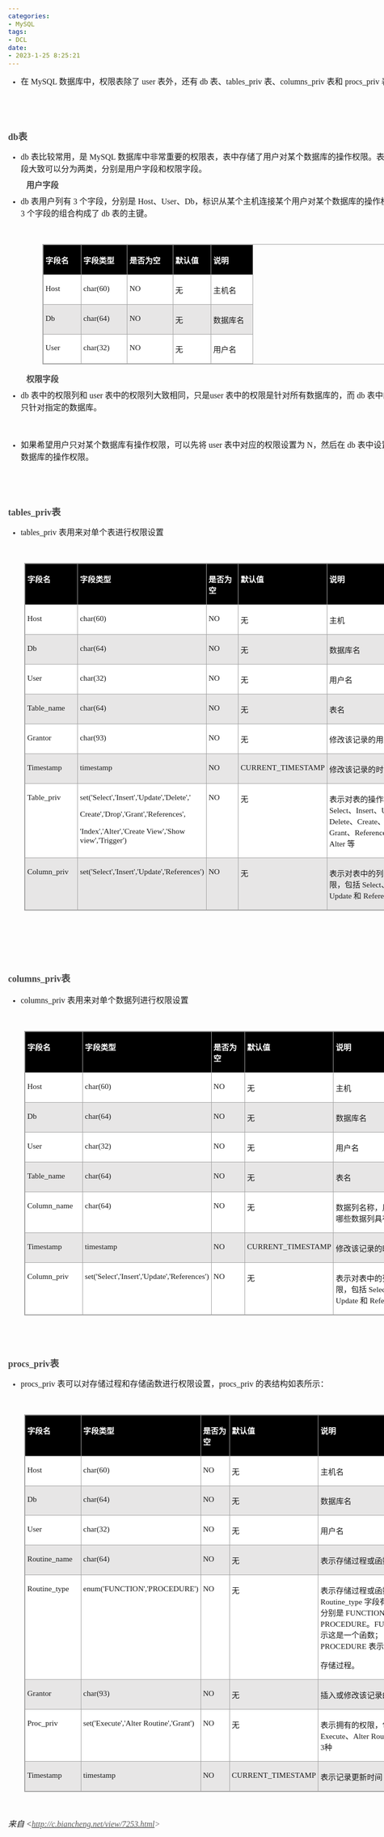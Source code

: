 ```yaml
---
categories:
- MySQL
tags:
- DCL
date:
- 2023-1-25 8:25:21
---
```


<body lang=zh-CN style='font-family:Calibri;font-size:11.0pt'>
<!--StartFragment-->

<div style='direction:ltr;border-width:100%'>

<div style='direction:ltr;margin-top:0in;width:8.3465in'>

<div style='direction:ltr;margin-top:0in;width:8.3465in'>

<ul type=disc style='direction:ltr;unicode-bidi:embed;margin-top:0in;
 margin-bottom:0in'>
 <li style='margin-top:0;margin-bottom:0;vertical-align:middle'><span
     style='font-family:"Microsoft YaHei UI";font-size:12.0pt'>在</span><span
     style='font-family:"Comic Sans MS";font-size:12.0pt'> MySQL </span><span
     style='font-family:"Microsoft YaHei UI";font-size:12.0pt'>数据库中，权限表除了</span><span
     style='font-family:"Comic Sans MS";font-size:12.0pt'> user </span><span
     style='font-family:"Microsoft YaHei UI";font-size:12.0pt'>表外，还有</span><span
     style='font-family:"Comic Sans MS";font-size:12.0pt'> db </span><span
     style='font-family:"Microsoft YaHei UI";font-size:12.0pt'>表、</span><span
     style='font-family:"Comic Sans MS";font-size:12.0pt'>tables_priv </span><span
     style='font-family:"Microsoft YaHei UI";font-size:12.0pt'>表、</span><span
     style='font-family:"Comic Sans MS";font-size:12.0pt'>columns_priv </span><span
     style='font-family:"Microsoft YaHei UI";font-size:12.0pt'>表和</span><span
     style='font-family:"Comic Sans MS";font-size:12.0pt'> procs_priv </span><span
     style='font-family:"Microsoft YaHei UI";font-size:12.0pt'>表</span></li>
</ul>

<p style='margin-left:.375in;font-family:"Comic Sans MS";font-size:
12.0pt'>&nbsp;</p>

<p style='font-family:"Comic Sans MS";font-size:12.0pt'>&nbsp;</p>

<p style='margin-top:11pt;margin-bottom:11pt;font-size:13.5pt;color:#444444'><span
style='font-weight:bold;font-family:"Comic Sans MS"'>db</span><span
style='font-weight:bold;font-family:"Microsoft YaHei UI"'>表</span></p>

<ul type=disc style='direction:ltr;unicode-bidi:embed;margin-top:0in;
 margin-bottom:0in'>
 <li style='margin-top:0;margin-bottom:0;vertical-align:middle'><span
     style='font-family:"Comic Sans MS";font-size:12.0pt'>db </span><span
     style='font-family:"Microsoft YaHei UI";font-size:12.0pt'>表比较常用，是</span><span
     style='font-family:"Comic Sans MS";font-size:12.0pt'> MySQL </span><span
     style='font-family:"Microsoft YaHei UI";font-size:12.0pt'>数据库中非常重要的权限表，表中存储了用户对某个数据库的操作权限。表中的字段大致可以分为两类，分别是用户字段和权限字段。</span></li>
</ul>

<p style='margin-left:.375in;margin-top:6pt;margin-bottom:6pt;font-family:"Microsoft YaHei UI";
font-size:12.0pt;color:#444444'><span style='font-weight:bold'>用户字段</span></p>

<ul type=disc style='direction:ltr;unicode-bidi:embed;margin-top:0in;
 margin-bottom:0in'>
 <li style='margin-top:0;margin-bottom:0;vertical-align:middle'><span
     style='font-family:"Comic Sans MS";font-size:12.0pt'>db </span><span
     style='font-family:"Microsoft YaHei UI";font-size:12.0pt'>表用户列有</span><span
     style='font-family:"Comic Sans MS";font-size:12.0pt'> 3 </span><span
     style='font-family:"Microsoft YaHei UI";font-size:12.0pt'>个字段，分别是</span><span
     style='font-family:"Comic Sans MS";font-size:12.0pt'> Host</span><span
     style='font-family:"Microsoft YaHei UI";font-size:12.0pt'>、</span><span
     style='font-family:"Comic Sans MS";font-size:12.0pt'>User</span><span
     style='font-family:"Microsoft YaHei UI";font-size:12.0pt'>、</span><span
     style='font-family:"Comic Sans MS";font-size:12.0pt'>Db</span><span
     style='font-family:"Microsoft YaHei UI";font-size:12.0pt'>，标识从某个主机连接某个用户对某个数据库的操作权限，这</span><span
     style='font-family:"Comic Sans MS";font-size:12.0pt'> 3 </span><span
     style='font-family:"Microsoft YaHei UI";font-size:12.0pt'>个字段的组合构成了</span><span
     style='font-family:"Comic Sans MS";font-size:12.0pt'> db </span><span
     style='font-family:"Microsoft YaHei UI";font-size:12.0pt'>表的主键。</span></li>
</ul>

<p style='margin-left:.75in;font-family:"Comic Sans MS";font-size:
12.0pt'>&nbsp;</p>

<div style='direction:ltr'>

<table border=1 cellpadding=0 cellspacing=0 valign=top style='direction:ltr;
 border-collapse:collapse;border-style:solid;border-color:#A3A3A3;border-width:
 1pt;margin-left:.7083in' title="" summary="">
 <tr>
  <td style='border-style:solid;border-color:#A3A3A3;border-width:1pt;
  background-color:black;vertical-align:top;width:.6868in;padding:2.0pt 3.0pt 2.0pt 3.0pt'>
  <p style='font-family:"Microsoft YaHei UI";font-size:11.5pt;
  color:white'><span style='font-weight:bold'>字段名</span></p>
  </td>
  <td style='border-style:solid;border-color:#A3A3A3;border-width:1pt;
  background-color:black;vertical-align:top;width:.852in;padding:2.0pt 3.0pt 2.0pt 3.0pt'>
  <p style='font-family:"Microsoft YaHei UI";font-size:11.5pt;
  color:white'><span style='font-weight:bold'>字段类型</span></p>
  </td>
  <td style='border-style:solid;border-color:#A3A3A3;border-width:1pt;
  background-color:black;vertical-align:top;width:.852in;padding:2.0pt 3.0pt 2.0pt 3.0pt'>
  <p style='font-family:"Microsoft YaHei UI";font-size:11.5pt;
  color:white'><span style='font-weight:bold'>是否为空</span></p>
  </td>
  <td style='border-style:solid;border-color:#A3A3A3;border-width:1pt;
  background-color:black;vertical-align:top;width:.6868in;padding:2.0pt 3.0pt 2.0pt 3.0pt'>
  <p style='font-family:"Microsoft YaHei UI";font-size:11.5pt;
  color:white'><span style='font-weight:bold'>默认值</span></p>
  </td>
  <td style='border-style:solid;border-color:#A3A3A3;border-width:1pt;
  background-color:black;vertical-align:top;width:.6645in;padding:2.0pt 3.0pt 2.0pt 3.0pt'>
  <p style='font-family:"Microsoft YaHei UI";font-size:11.5pt;
  color:white'><span style='font-weight:bold'>说明</span></p>
  </td>
 </tr>
 <tr>
  <td style='border-style:solid;border-color:#A3A3A3;border-width:1pt;
  background-color:white;vertical-align:top;width:.6673in;padding:2.0pt 3.0pt 2.0pt 3.0pt'>
  <p style='font-family:"Comic Sans MS";font-size:11.5pt'>Host</p>
  </td>
  <td style='border-style:solid;border-color:#A3A3A3;border-width:1pt;
  background-color:white;vertical-align:top;width:.8576in;padding:2.0pt 3.0pt 2.0pt 3.0pt'>
  <p style='font-family:"Comic Sans MS";font-size:11.5pt'>char(60)</p>
  </td>
  <td style='border-style:solid;border-color:#A3A3A3;border-width:1pt;
  background-color:white;vertical-align:top;width:.8326in;padding:2.0pt 3.0pt 2.0pt 3.0pt'>
  <p style='font-family:"Comic Sans MS";font-size:11.5pt'>NO</p>
  </td>
  <td style='border-style:solid;border-color:#A3A3A3;border-width:1pt;
  background-color:white;vertical-align:top;width:.6673in;padding:2.0pt 3.0pt 2.0pt 3.0pt'>
  <p style='font-family:"Microsoft YaHei UI";font-size:11.5pt'>无</p>
  </td>
  <td style='border-style:solid;border-color:#A3A3A3;border-width:1pt;
  background-color:white;vertical-align:top;width:.6645in;padding:2.0pt 3.0pt 2.0pt 3.0pt'>
  <p style='font-family:"Microsoft YaHei UI";font-size:11.5pt'>主机名</p>
  </td>
 </tr>
 <tr>
  <td style='border-style:solid;border-color:#A3A3A3;border-width:1pt;
  background-color:#E7E6E6;vertical-align:top;width:.6673in;padding:2.0pt 3.0pt 2.0pt 3.0pt'>
  <p style='font-family:"Comic Sans MS";font-size:11.5pt'>Db</p>
  </td>
  <td style='border-style:solid;border-color:#A3A3A3;border-width:1pt;
  background-color:#E7E6E6;vertical-align:top;width:.8576in;padding:2.0pt 3.0pt 2.0pt 3.0pt'>
  <p style='font-family:"Comic Sans MS";font-size:11.5pt'>char(64)</p>
  </td>
  <td style='border-style:solid;border-color:#A3A3A3;border-width:1pt;
  background-color:#E7E6E6;vertical-align:top;width:.8326in;padding:2.0pt 3.0pt 2.0pt 3.0pt'>
  <p style='font-family:"Comic Sans MS";font-size:11.5pt'>NO</p>
  </td>
  <td style='border-style:solid;border-color:#A3A3A3;border-width:1pt;
  background-color:#E7E6E6;vertical-align:top;width:.6673in;padding:2.0pt 3.0pt 2.0pt 3.0pt'>
  <p style='font-family:"Microsoft YaHei UI";font-size:11.5pt'>无</p>
  </td>
  <td style='border-style:solid;border-color:#A3A3A3;border-width:1pt;
  background-color:#E7E6E6;vertical-align:top;width:.7687in;padding:2.0pt 3.0pt 2.0pt 3.0pt'>
  <p style='font-family:"Microsoft YaHei UI";font-size:11.5pt'>数据库名</p>
  </td>
 </tr>
 <tr>
  <td style='border-style:solid;border-color:#A3A3A3;border-width:1pt;
  background-color:white;vertical-align:top;width:.6673in;padding:2.0pt 3.0pt 2.0pt 3.0pt'>
  <p style='font-family:"Comic Sans MS";font-size:11.5pt'>User</p>
  </td>
  <td style='border-style:solid;border-color:#A3A3A3;border-width:1pt;
  background-color:white;vertical-align:top;width:.8576in;padding:2.0pt 3.0pt 2.0pt 3.0pt'>
  <p style='font-family:"Comic Sans MS";font-size:11.5pt'>char(32)</p>
  </td>
  <td style='border-style:solid;border-color:#A3A3A3;border-width:1pt;
  background-color:white;vertical-align:top;width:.8326in;padding:2.0pt 3.0pt 2.0pt 3.0pt'>
  <p style='font-family:"Comic Sans MS";font-size:11.5pt'>NO</p>
  </td>
  <td style='border-style:solid;border-color:#A3A3A3;border-width:1pt;
  background-color:white;vertical-align:top;width:.6673in;padding:2.0pt 3.0pt 2.0pt 3.0pt'>
  <p style='font-family:"Microsoft YaHei UI";font-size:11.5pt'>无</p>
  </td>
  <td style='border-style:solid;border-color:#A3A3A3;border-width:1pt;
  background-color:white;vertical-align:top;width:.6645in;padding:2.0pt 3.0pt 2.0pt 3.0pt'>
  <p style='font-family:"Microsoft YaHei UI";font-size:11.5pt'>用户名</p>
  </td>
 </tr>
</table>

</div>

<p style='margin-left:.375in;margin-top:6pt;margin-bottom:6pt;font-family:"Microsoft YaHei UI";
font-size:12.0pt;color:#444444'><span style='font-weight:bold'>权限字段</span></p>

<ul type=disc style='direction:ltr;unicode-bidi:embed;margin-top:0in;
 margin-bottom:0in'>
 <li style='margin-top:0;margin-bottom:0;vertical-align:middle'><span
     style='font-family:"Comic Sans MS";font-size:12.0pt'>db </span><span
     style='font-family:"Microsoft YaHei UI";font-size:12.0pt'>表中的权限列和</span><span
     style='font-family:"Comic Sans MS";font-size:12.0pt'> user </span><span
     style='font-family:"Microsoft YaHei UI";font-size:12.0pt'>表中的权限列大致相同，只是</span><span
     style='font-family:"Comic Sans MS";font-size:12.0pt'>user </span><span
     style='font-family:"Microsoft YaHei UI";font-size:12.0pt'>表中的权限是针对所有数据库的，而</span><span
     style='font-family:"Comic Sans MS";font-size:12.0pt'> db </span><span
     style='font-family:"Microsoft YaHei UI";font-size:12.0pt'>表中的权限只针对指定的数据库。</span></li>
</ul>

<p style='margin-left:.75in;font-family:"Microsoft YaHei UI";
font-size:12.0pt'>&nbsp;</p>

<ul type=disc style='direction:ltr;unicode-bidi:embed;margin-top:0in;
 margin-bottom:0in'>
 <li style='margin-top:0;margin-bottom:0;vertical-align:middle'><span
     style='font-family:"Microsoft YaHei UI";font-size:12.0pt'>如果希望用户只对某个数据库有操作权限，可以先将</span><span
     style='font-family:"Comic Sans MS";font-size:12.0pt'> user </span><span
     style='font-family:"Microsoft YaHei UI";font-size:12.0pt'>表中对应的权限设置为</span><span
     style='font-family:"Comic Sans MS";font-size:12.0pt'> N</span><span
     style='font-family:"Microsoft YaHei UI";font-size:12.0pt'>，然后在</span><span
     style='font-family:"Comic Sans MS";font-size:12.0pt'> db </span><span
     style='font-family:"Microsoft YaHei UI";font-size:12.0pt'>表中设置对应数据库的操作权限。</span></li>
</ul>

<p style='font-family:"Microsoft YaHei UI";font-size:12.0pt'>&nbsp;</p>

<p style='font-family:"Microsoft YaHei UI";font-size:12.0pt'>&nbsp;</p>

<p style='margin-top:11pt;margin-bottom:11pt;font-size:13.5pt;color:#444444'><span
style='font-weight:bold;font-family:"Comic Sans MS"'>tables_priv</span><span
style='font-weight:bold;font-family:"Microsoft YaHei UI"'>表</span></p>

<ul type=disc style='direction:ltr;unicode-bidi:embed;margin-top:0in;
 margin-bottom:0in'>
 <li style='margin-top:0;margin-bottom:0;vertical-align:middle'><span
     style='font-family:"Comic Sans MS";font-size:12.0pt'>tables_priv </span><span
     style='font-family:"Microsoft YaHei UI";font-size:12.0pt'>表用来对单个表进行权限设置</span></li>
</ul>

<p style='margin-left:.375in;font-family:"Comic Sans MS";font-size:
12.0pt'>&nbsp;</p>

<div style='direction:ltr'>

<table border=1 cellpadding=0 cellspacing=0 valign=top style='direction:ltr;
 border-collapse:collapse;border-style:solid;border-color:#A3A3A3;border-width:
 1pt;margin-left:.3333in' title="" summary="">
 <tr>
  <td style='border-style:solid;border-color:#A3A3A3;border-width:1pt;
  background-color:black;vertical-align:top;width:1.0993in;padding:2.0pt 3.0pt 2.0pt 3.0pt'>
  <p style='font-family:"Microsoft YaHei UI";font-size:11.5pt;
  color:white'><span style='font-weight:bold'>字段名</span></p>
  </td>
  <td style='border-style:solid;border-color:#A3A3A3;border-width:1pt;
  background-color:black;vertical-align:top;width:1.7416in;padding:2.0pt 3.0pt 2.0pt 3.0pt'>
  <p style='font-family:"Microsoft YaHei UI";font-size:11.5pt;
  color:white'><span style='font-weight:bold'>字段类型</span></p>
  </td>
  <td style='border-style:solid;border-color:#A3A3A3;border-width:1pt;
  background-color:black;vertical-align:top;width:.852in;padding:2.0pt 3.0pt 2.0pt 3.0pt'>
  <p style='font-family:"Microsoft YaHei UI";font-size:11.5pt;
  color:white'><span style='font-weight:bold'>是否为空</span></p>
  </td>
  <td style='border-style:solid;border-color:#A3A3A3;border-width:1pt;
  background-color:black;vertical-align:top;width:1.2805in;padding:2.0pt 3.0pt 2.0pt 3.0pt'>
  <p style='font-family:"Microsoft YaHei UI";font-size:11.5pt;
  color:white'><span style='font-weight:bold'>默认值</span></p>
  </td>
  <td style='border-style:solid;border-color:#A3A3A3;border-width:1pt;
  background-color:black;vertical-align:top;width:2.6583in;padding:2.0pt 3.0pt 2.0pt 3.0pt'>
  <p style='font-family:"Microsoft YaHei UI";font-size:11.5pt;
  color:white'><span style='font-weight:bold'>说明</span></p>
  </td>
 </tr>
 <tr>
  <td style='border-style:solid;border-color:#A3A3A3;border-width:1pt;
  background-color:white;vertical-align:top;width:1.0993in;padding:2.0pt 3.0pt 2.0pt 3.0pt'>
  <p style='font-family:"Comic Sans MS";font-size:11.5pt'>Host</p>
  </td>
  <td style='border-style:solid;border-color:#A3A3A3;border-width:1pt;
  background-color:white;vertical-align:top;width:1.7416in;padding:2.0pt 3.0pt 2.0pt 3.0pt'>
  <p style='font-family:"Comic Sans MS";font-size:11.5pt'>char(60)</p>
  </td>
  <td style='border-style:solid;border-color:#A3A3A3;border-width:1pt;
  background-color:white;vertical-align:top;width:.85in;padding:2.0pt 3.0pt 2.0pt 3.0pt'>
  <p style='font-family:"Comic Sans MS";font-size:11.5pt'>NO</p>
  </td>
  <td style='border-style:solid;border-color:#A3A3A3;border-width:1pt;
  background-color:white;vertical-align:top;width:1.2805in;padding:2.0pt 3.0pt 2.0pt 3.0pt'>
  <p style='font-family:"Microsoft YaHei UI";font-size:11.5pt'>无</p>
  </td>
  <td style='border-style:solid;border-color:#A3A3A3;border-width:1pt;
  background-color:white;vertical-align:top;width:2.6597in;padding:2.0pt 3.0pt 2.0pt 3.0pt'>
  <p style='font-family:"Microsoft YaHei UI";font-size:11.5pt'>主机</p>
  </td>
 </tr>
 <tr>
  <td style='border-style:solid;border-color:#A3A3A3;border-width:1pt;
  background-color:#E7E6E6;vertical-align:top;width:1.0993in;padding:2.0pt 3.0pt 2.0pt 3.0pt'>
  <p style='font-family:"Comic Sans MS";font-size:11.5pt'>Db</p>
  </td>
  <td style='border-style:solid;border-color:#A3A3A3;border-width:1pt;
  background-color:#E7E6E6;vertical-align:top;width:1.7416in;padding:2.0pt 3.0pt 2.0pt 3.0pt'>
  <p style='font-family:"Comic Sans MS";font-size:11.5pt'>char(64)</p>
  </td>
  <td style='border-style:solid;border-color:#A3A3A3;border-width:1pt;
  background-color:#E7E6E6;vertical-align:top;width:.85in;padding:2.0pt 3.0pt 2.0pt 3.0pt'>
  <p style='font-family:"Comic Sans MS";font-size:11.5pt'>NO</p>
  </td>
  <td style='border-style:solid;border-color:#A3A3A3;border-width:1pt;
  background-color:#E7E6E6;vertical-align:top;width:1.2805in;padding:2.0pt 3.0pt 2.0pt 3.0pt'>
  <p style='font-family:"Microsoft YaHei UI";font-size:11.5pt'>无</p>
  </td>
  <td style='border-style:solid;border-color:#A3A3A3;border-width:1pt;
  background-color:#E7E6E6;vertical-align:top;width:2.6597in;padding:2.0pt 3.0pt 2.0pt 3.0pt'>
  <p style='font-family:"Microsoft YaHei UI";font-size:11.5pt'>数据库名</p>
  </td>
 </tr>
 <tr>
  <td style='border-style:solid;border-color:#A3A3A3;border-width:1pt;
  background-color:white;vertical-align:top;width:1.0993in;padding:2.0pt 3.0pt 2.0pt 3.0pt'>
  <p style='font-family:"Comic Sans MS";font-size:11.5pt'>User</p>
  </td>
  <td style='border-style:solid;border-color:#A3A3A3;border-width:1pt;
  background-color:white;vertical-align:top;width:1.7416in;padding:2.0pt 3.0pt 2.0pt 3.0pt'>
  <p style='font-family:"Comic Sans MS";font-size:11.5pt'>char(32)</p>
  </td>
  <td style='border-style:solid;border-color:#A3A3A3;border-width:1pt;
  background-color:white;vertical-align:top;width:.85in;padding:2.0pt 3.0pt 2.0pt 3.0pt'>
  <p style='font-family:"Comic Sans MS";font-size:11.5pt'>NO</p>
  </td>
  <td style='border-style:solid;border-color:#A3A3A3;border-width:1pt;
  background-color:white;vertical-align:top;width:1.2805in;padding:2.0pt 3.0pt 2.0pt 3.0pt'>
  <p style='font-family:"Microsoft YaHei UI";font-size:11.5pt'>无</p>
  </td>
  <td style='border-style:solid;border-color:#A3A3A3;border-width:1pt;
  background-color:white;vertical-align:top;width:2.6597in;padding:2.0pt 3.0pt 2.0pt 3.0pt'>
  <p style='font-family:"Microsoft YaHei UI";font-size:11.5pt'>用户名</p>
  </td>
 </tr>
 <tr>
  <td style='border-style:solid;border-color:#A3A3A3;border-width:1pt;
  background-color:#E7E6E6;vertical-align:top;width:1.1062in;padding:2.0pt 3.0pt 2.0pt 3.0pt'>
  <p style='font-family:"Comic Sans MS";font-size:11.5pt'>Table_name</p>
  </td>
  <td style='border-style:solid;border-color:#A3A3A3;border-width:1pt;
  background-color:#E7E6E6;vertical-align:top;width:1.7416in;padding:2.0pt 3.0pt 2.0pt 3.0pt'>
  <p style='font-family:"Comic Sans MS";font-size:11.5pt'>char(64)</p>
  </td>
  <td style='border-style:solid;border-color:#A3A3A3;border-width:1pt;
  background-color:#E7E6E6;vertical-align:top;width:.85in;padding:2.0pt 3.0pt 2.0pt 3.0pt'>
  <p style='font-family:"Comic Sans MS";font-size:11.5pt'>NO</p>
  </td>
  <td style='border-style:solid;border-color:#A3A3A3;border-width:1pt;
  background-color:#E7E6E6;vertical-align:top;width:1.2805in;padding:2.0pt 3.0pt 2.0pt 3.0pt'>
  <p style='font-family:"Microsoft YaHei UI";font-size:11.5pt'>无</p>
  </td>
  <td style='border-style:solid;border-color:#A3A3A3;border-width:1pt;
  background-color:#E7E6E6;vertical-align:top;width:2.6534in;padding:2.0pt 3.0pt 2.0pt 3.0pt'>
  <p style='font-family:"Microsoft YaHei UI";font-size:11.5pt'>表名</p>
  </td>
 </tr>
 <tr>
  <td style='border-style:solid;border-color:#A3A3A3;border-width:1pt;
  background-color:white;vertical-align:top;width:1.0993in;padding:2.0pt 3.0pt 2.0pt 3.0pt'>
  <p style='font-family:"Comic Sans MS";font-size:11.5pt'>Grantor</p>
  </td>
  <td style='border-style:solid;border-color:#A3A3A3;border-width:1pt;
  background-color:white;vertical-align:top;width:1.7416in;padding:2.0pt 3.0pt 2.0pt 3.0pt'>
  <p style='font-family:"Comic Sans MS";font-size:11.5pt'>char(93)</p>
  </td>
  <td style='border-style:solid;border-color:#A3A3A3;border-width:1pt;
  background-color:white;vertical-align:top;width:.85in;padding:2.0pt 3.0pt 2.0pt 3.0pt'>
  <p style='font-family:"Comic Sans MS";font-size:11.5pt'>NO</p>
  </td>
  <td style='border-style:solid;border-color:#A3A3A3;border-width:1pt;
  background-color:white;vertical-align:top;width:1.2805in;padding:2.0pt 3.0pt 2.0pt 3.0pt'>
  <p style='font-family:"Microsoft YaHei UI";font-size:11.5pt'>无</p>
  </td>
  <td style='border-style:solid;border-color:#A3A3A3;border-width:1pt;
  background-color:white;vertical-align:top;width:2.6597in;padding:2.0pt 3.0pt 2.0pt 3.0pt'>
  <p style='font-family:"Microsoft YaHei UI";font-size:11.5pt'>修改该记录的用户</p>
  </td>
 </tr>
 <tr>
  <td style='border-style:solid;border-color:#A3A3A3;border-width:1pt;
  background-color:#E7E6E6;vertical-align:top;width:1.0993in;padding:2.0pt 3.0pt 2.0pt 3.0pt'>
  <p style='font-family:"Comic Sans MS";font-size:11.5pt'>Timestamp</p>
  </td>
  <td style='border-style:solid;border-color:#A3A3A3;border-width:1pt;
  background-color:#E7E6E6;vertical-align:top;width:1.7416in;padding:2.0pt 3.0pt 2.0pt 3.0pt'>
  <p style='font-family:"Comic Sans MS";font-size:11.5pt'>timestamp</p>
  </td>
  <td style='border-style:solid;border-color:#A3A3A3;border-width:1pt;
  background-color:#E7E6E6;vertical-align:top;width:.85in;padding:2.0pt 3.0pt 2.0pt 3.0pt'>
  <p style='font-family:"Comic Sans MS";font-size:11.5pt'>NO</p>
  </td>
  <td style='border-style:solid;border-color:#A3A3A3;border-width:1pt;
  background-color:#E7E6E6;vertical-align:top;width:1.2805in;padding:2.0pt 3.0pt 2.0pt 3.0pt'>
  <p style='font-family:"Comic Sans MS";font-size:11.5pt'>CURRENT_TIMESTAMP</p>
  </td>
  <td style='border-style:solid;border-color:#A3A3A3;border-width:1pt;
  background-color:#E7E6E6;vertical-align:top;width:2.6597in;padding:2.0pt 3.0pt 2.0pt 3.0pt'>
  <p style='font-family:"Microsoft YaHei UI";font-size:11.5pt'>修改该记录的时间</p>
  </td>
 </tr>
 <tr>
  <td style='border-style:solid;border-color:#A3A3A3;border-width:1pt;
  background-color:white;vertical-align:top;width:1.0993in;padding:2.0pt 3.0pt 2.0pt 3.0pt'>
  <p style='font-family:"Comic Sans MS";font-size:11.5pt'>Table_priv</p>
  </td>
  <td style='border-style:solid;border-color:#A3A3A3;border-width:1pt;
  background-color:white;vertical-align:top;width:1.7611in;padding:2.0pt 3.0pt 2.0pt 3.0pt'>
  <p style='font-family:"Comic Sans MS";font-size:11.5pt'>set('Select','Insert','Update','Delete','</p>
  <p style='font-family:"Comic Sans MS";font-size:11.5pt'>Create','Drop','Grant','References',</p>
  <p style='font-family:"Comic Sans MS";font-size:11.5pt'>'Index','Alter','Create
  View','Show view','Trigger')</p>
  </td>
  <td style='border-style:solid;border-color:#A3A3A3;border-width:1pt;
  background-color:white;vertical-align:top;width:.85in;padding:2.0pt 3.0pt 2.0pt 3.0pt'>
  <p style='font-family:"Comic Sans MS";font-size:11.5pt'>NO</p>
  </td>
  <td style='border-style:solid;border-color:#A3A3A3;border-width:1pt;
  background-color:white;vertical-align:top;width:1.2805in;padding:2.0pt 3.0pt 2.0pt 3.0pt'>
  <p style='font-family:"Microsoft YaHei UI";font-size:11.5pt'>无</p>
  </td>
  <td style='border-style:solid;border-color:#A3A3A3;border-width:1pt;
  background-color:white;vertical-align:top;width:2.9548in;padding:2.0pt 3.0pt 2.0pt 3.0pt'>
  <p style='font-size:11.5pt'><span style='font-family:"Microsoft YaHei UI"'>表示对表的操作权限，包括</span><span
  style='font-family:"Comic Sans MS"'> Select</span><span style='font-family:
  "Microsoft YaHei UI"'>、</span><span style='font-family:"Comic Sans MS"'>Insert</span><span
  style='font-family:"Microsoft YaHei UI"'>、</span><span style='font-family:
  "Comic Sans MS"'>Update</span><span style='font-family:"Microsoft YaHei UI"'>、</span><span
  style='font-family:"Comic Sans MS"'>Delete</span><span style='font-family:
  "Microsoft YaHei UI"'>、</span><span style='font-family:"Comic Sans MS"'>Create</span><span
  style='font-family:"Microsoft YaHei UI"'>、</span><span style='font-family:
  "Comic Sans MS"'>Drop</span><span style='font-family:"Microsoft YaHei UI"'>、</span><span
  style='font-family:"Comic Sans MS"'>Grant</span><span style='font-family:
  "Microsoft YaHei UI"'>、</span><span style='font-family:"Comic Sans MS"'>References</span><span
  style='font-family:"Microsoft YaHei UI"'>、</span><span style='font-family:
  "Comic Sans MS"'>Index </span><span style='font-family:"Microsoft YaHei UI"'>和</span><span
  style='font-family:"Comic Sans MS"'> Alter </span><span style='font-family:
  "Microsoft YaHei UI"'>等</span></p>
  </td>
 </tr>
 <tr>
  <td style='border-style:solid;border-color:#A3A3A3;border-width:1pt;
  background-color:#E7E6E6;vertical-align:top;width:1.1125in;padding:2.0pt 3.0pt 2.0pt 3.0pt'>
  <p style='font-family:"Comic Sans MS";font-size:11.5pt'>Column_priv</p>
  </td>
  <td style='border-style:solid;border-color:#A3A3A3;border-width:1pt;
  background-color:#E7E6E6;vertical-align:top;width:1.7611in;padding:2.0pt 3.0pt 2.0pt 3.0pt'>
  <p style='font-family:"Comic Sans MS";font-size:11.5pt'>set('Select','Insert','Update','References')</p>
  </td>
  <td style='border-style:solid;border-color:#A3A3A3;border-width:1pt;
  background-color:#E7E6E6;vertical-align:top;width:.85in;padding:2.0pt 3.0pt 2.0pt 3.0pt'>
  <p style='font-family:"Comic Sans MS";font-size:11.5pt'>NO</p>
  </td>
  <td style='border-style:solid;border-color:#A3A3A3;border-width:1pt;
  background-color:#E7E6E6;vertical-align:top;width:1.2805in;padding:2.0pt 3.0pt 2.0pt 3.0pt'>
  <p style='font-family:"Microsoft YaHei UI";font-size:11.5pt'>无</p>
  </td>
  <td style='border-style:solid;border-color:#A3A3A3;border-width:1pt;
  background-color:#E7E6E6;vertical-align:top;width:2.8548in;padding:2.0pt 3.0pt 2.0pt 3.0pt'>
  <p style='font-size:11.5pt'><span style='font-family:"Microsoft YaHei UI"'>表示对表中的列的操作权限，包括</span><span
  style='font-family:"Comic Sans MS"'> Select</span><span style='font-family:
  "Microsoft YaHei UI"'>、</span><span style='font-family:"Comic Sans MS"'>Insert</span><span
  style='font-family:"Microsoft YaHei UI"'>、</span><span style='font-family:
  "Comic Sans MS"'>Update </span><span style='font-family:"Microsoft YaHei UI"'>和</span><span
  style='font-family:"Comic Sans MS"'> References</span></p>
  </td>
 </tr>
</table>

</div>

<p style='font-family:"Comic Sans MS";font-size:12.0pt'>&nbsp;</p>

<p style='font-family:"Comic Sans MS";font-size:12.0pt'>&nbsp;</p>

<p style='font-family:"Comic Sans MS";font-size:12.0pt'>&nbsp;</p>

<p style='font-size:13.5pt;color:#444444'><span style='font-weight:
bold;font-family:"Comic Sans MS"'>columns_priv</span><span style='font-weight:
bold;font-family:"Microsoft YaHei UI"'>表</span></p>

<ul type=disc style='direction:ltr;unicode-bidi:embed;margin-top:0in;
 margin-bottom:0in'>
 <li style='margin-top:0;margin-bottom:0;vertical-align:middle'><span
     style='font-family:"Comic Sans MS";font-size:12.0pt'>columns_priv </span><span
     style='font-family:"Microsoft YaHei UI";font-size:12.0pt'>表用来对单个数据列进行权限设置</span></li>
</ul>

<p style='font-family:"Comic Sans MS";font-size:12.0pt'>&nbsp;</p>

<div style='direction:ltr'>

<table border=1 cellpadding=0 cellspacing=0 valign=top style='direction:ltr;
 border-collapse:collapse;border-style:solid;border-color:#A3A3A3;border-width:
 1pt;margin-left:.3333in' title="" summary="">
 <tr>
  <td style='border-style:solid;border-color:#A3A3A3;border-width:1pt;
  background-color:black;vertical-align:top;width:1.2027in;padding:2.0pt 3.0pt 2.0pt 3.0pt'>
  <p style='font-family:"Microsoft YaHei UI";font-size:11.5pt;
  color:white'><span style='font-weight:bold'>字段名</span></p>
  </td>
  <td style='border-style:solid;border-color:#A3A3A3;border-width:1pt;
  background-color:black;vertical-align:top;width:1.9034in;padding:2.0pt 3.0pt 2.0pt 3.0pt'>
  <p style='font-family:"Microsoft YaHei UI";font-size:11.5pt;
  color:white'><span style='font-weight:bold'>字段类型</span></p>
  </td>
  <td style='border-style:solid;border-color:#A3A3A3;border-width:1pt;
  background-color:black;vertical-align:top;width:.8583in;padding:2.0pt 3.0pt 2.0pt 3.0pt'>
  <p style='font-family:"Microsoft YaHei UI";font-size:11.5pt;
  color:white'><span style='font-weight:bold'>是否为空</span></p>
  </td>
  <td style='border-style:solid;border-color:#A3A3A3;border-width:1pt;
  background-color:black;vertical-align:top;width:1.2618in;padding:2.0pt 3.0pt 2.0pt 3.0pt'>
  <p style='font-family:"Microsoft YaHei UI";font-size:11.5pt;
  color:white'><span style='font-weight:bold'>默认值</span></p>
  </td>
  <td style='border-style:solid;border-color:#A3A3A3;border-width:1pt;
  background-color:black;vertical-align:top;width:2.4055in;padding:2.0pt 3.0pt 2.0pt 3.0pt'>
  <p style='font-family:"Microsoft YaHei UI";font-size:11.5pt;
  color:white'><span style='font-weight:bold'>说明</span></p>
  </td>
 </tr>
 <tr>
  <td style='border-style:solid;border-color:#A3A3A3;border-width:1pt;
  background-color:white;vertical-align:top;width:1.2027in;padding:2.0pt 3.0pt 2.0pt 3.0pt'>
  <p style='font-family:"Comic Sans MS";font-size:11.5pt'>Host</p>
  </td>
  <td style='border-style:solid;border-color:#A3A3A3;border-width:1pt;
  background-color:white;vertical-align:top;width:1.9034in;padding:2.0pt 3.0pt 2.0pt 3.0pt'>
  <p style='font-family:"Comic Sans MS";font-size:11.5pt'>char(60)</p>
  </td>
  <td style='border-style:solid;border-color:#A3A3A3;border-width:1pt;
  background-color:white;vertical-align:top;width:.8583in;padding:2.0pt 3.0pt 2.0pt 3.0pt'>
  <p style='font-family:"Comic Sans MS";font-size:11.5pt'>NO</p>
  </td>
  <td style='border-style:solid;border-color:#A3A3A3;border-width:1pt;
  background-color:white;vertical-align:top;width:1.2618in;padding:2.0pt 3.0pt 2.0pt 3.0pt'>
  <p style='font-family:"Microsoft YaHei UI";font-size:11.5pt'>无</p>
  </td>
  <td style='border-style:solid;border-color:#A3A3A3;border-width:1pt;
  background-color:white;vertical-align:top;width:2.4055in;padding:2.0pt 3.0pt 2.0pt 3.0pt'>
  <p style='font-family:"Microsoft YaHei UI";font-size:11.5pt'>主机</p>
  </td>
 </tr>
 <tr>
  <td style='border-style:solid;border-color:#A3A3A3;border-width:1pt;
  background-color:#E7E6E6;vertical-align:top;width:1.2027in;padding:2.0pt 3.0pt 2.0pt 3.0pt'>
  <p style='font-family:"Comic Sans MS";font-size:11.5pt'>Db</p>
  </td>
  <td style='border-style:solid;border-color:#A3A3A3;border-width:1pt;
  background-color:#E7E6E6;vertical-align:top;width:1.9034in;padding:2.0pt 3.0pt 2.0pt 3.0pt'>
  <p style='font-family:"Comic Sans MS";font-size:11.5pt'>char(64)</p>
  </td>
  <td style='border-style:solid;border-color:#A3A3A3;border-width:1pt;
  background-color:#E7E6E6;vertical-align:top;width:.8583in;padding:2.0pt 3.0pt 2.0pt 3.0pt'>
  <p style='font-family:"Comic Sans MS";font-size:11.5pt'>NO</p>
  </td>
  <td style='border-style:solid;border-color:#A3A3A3;border-width:1pt;
  background-color:#E7E6E6;vertical-align:top;width:1.2618in;padding:2.0pt 3.0pt 2.0pt 3.0pt'>
  <p style='font-family:"Microsoft YaHei UI";font-size:11.5pt'>无</p>
  </td>
  <td style='border-style:solid;border-color:#A3A3A3;border-width:1pt;
  background-color:#E7E6E6;vertical-align:top;width:2.4055in;padding:2.0pt 3.0pt 2.0pt 3.0pt'>
  <p style='font-family:"Microsoft YaHei UI";font-size:11.5pt'>数据库名</p>
  </td>
 </tr>
 <tr>
  <td style='border-style:solid;border-color:#A3A3A3;border-width:1pt;
  background-color:white;vertical-align:top;width:1.2027in;padding:2.0pt 3.0pt 2.0pt 3.0pt'>
  <p style='font-family:"Comic Sans MS";font-size:11.5pt'>User</p>
  </td>
  <td style='border-style:solid;border-color:#A3A3A3;border-width:1pt;
  background-color:white;vertical-align:top;width:1.9034in;padding:2.0pt 3.0pt 2.0pt 3.0pt'>
  <p style='font-family:"Comic Sans MS";font-size:11.5pt'>char(32)</p>
  </td>
  <td style='border-style:solid;border-color:#A3A3A3;border-width:1pt;
  background-color:white;vertical-align:top;width:.8583in;padding:2.0pt 3.0pt 2.0pt 3.0pt'>
  <p style='font-family:"Comic Sans MS";font-size:11.5pt'>NO</p>
  </td>
  <td style='border-style:solid;border-color:#A3A3A3;border-width:1pt;
  background-color:white;vertical-align:top;width:1.2618in;padding:2.0pt 3.0pt 2.0pt 3.0pt'>
  <p style='font-family:"Microsoft YaHei UI";font-size:11.5pt'>无</p>
  </td>
  <td style='border-style:solid;border-color:#A3A3A3;border-width:1pt;
  background-color:white;vertical-align:top;width:2.4055in;padding:2.0pt 3.0pt 2.0pt 3.0pt'>
  <p style='font-family:"Microsoft YaHei UI";font-size:11.5pt'>用户名</p>
  </td>
 </tr>
 <tr>
  <td style='border-style:solid;border-color:#A3A3A3;border-width:1pt;
  background-color:#E7E6E6;vertical-align:top;width:1.2027in;padding:2.0pt 3.0pt 2.0pt 3.0pt'>
  <p style='font-family:"Comic Sans MS";font-size:11.5pt'>Table_name</p>
  </td>
  <td style='border-style:solid;border-color:#A3A3A3;border-width:1pt;
  background-color:#E7E6E6;vertical-align:top;width:1.9034in;padding:2.0pt 3.0pt 2.0pt 3.0pt'>
  <p style='font-family:"Comic Sans MS";font-size:11.5pt'>char(64)</p>
  </td>
  <td style='border-style:solid;border-color:#A3A3A3;border-width:1pt;
  background-color:#E7E6E6;vertical-align:top;width:.8583in;padding:2.0pt 3.0pt 2.0pt 3.0pt'>
  <p style='font-family:"Comic Sans MS";font-size:11.5pt'>NO</p>
  </td>
  <td style='border-style:solid;border-color:#A3A3A3;border-width:1pt;
  background-color:#E7E6E6;vertical-align:top;width:1.2618in;padding:2.0pt 3.0pt 2.0pt 3.0pt'>
  <p style='font-family:"Microsoft YaHei UI";font-size:11.5pt'>无</p>
  </td>
  <td style='border-style:solid;border-color:#A3A3A3;border-width:1pt;
  background-color:#E7E6E6;vertical-align:top;width:2.4055in;padding:2.0pt 3.0pt 2.0pt 3.0pt'>
  <p style='font-family:"Microsoft YaHei UI";font-size:11.5pt'>表名</p>
  </td>
 </tr>
 <tr>
  <td style='border-style:solid;border-color:#A3A3A3;border-width:1pt;
  background-color:white;vertical-align:top;width:1.2048in;padding:2.0pt 3.0pt 2.0pt 3.0pt'>
  <p style='font-family:"Comic Sans MS";font-size:11.5pt'>Column_name</p>
  </td>
  <td style='border-style:solid;border-color:#A3A3A3;border-width:1pt;
  background-color:white;vertical-align:top;width:1.9034in;padding:2.0pt 3.0pt 2.0pt 3.0pt'>
  <p style='font-family:"Comic Sans MS";font-size:11.5pt'>char(64)</p>
  </td>
  <td style='border-style:solid;border-color:#A3A3A3;border-width:1pt;
  background-color:white;vertical-align:top;width:.8583in;padding:2.0pt 3.0pt 2.0pt 3.0pt'>
  <p style='font-family:"Comic Sans MS";font-size:11.5pt'>NO</p>
  </td>
  <td style='border-style:solid;border-color:#A3A3A3;border-width:1pt;
  background-color:white;vertical-align:top;width:1.2618in;padding:2.0pt 3.0pt 2.0pt 3.0pt'>
  <p style='font-family:"Microsoft YaHei UI";font-size:11.5pt'>无</p>
  </td>
  <td style='border-style:solid;border-color:#A3A3A3;border-width:1pt;
  background-color:white;vertical-align:top;width:2.6854in;padding:2.0pt 3.0pt 2.0pt 3.0pt'>
  <p style='font-family:"Microsoft YaHei UI";font-size:11.5pt'>数据列名称，用来指定对哪些数据列具有操作权限</p>
  </td>
 </tr>
 <tr>
  <td style='border-style:solid;border-color:#A3A3A3;border-width:1pt;
  background-color:#E7E6E6;vertical-align:top;width:1.2027in;padding:2.0pt 3.0pt 2.0pt 3.0pt'>
  <p style='font-family:"Comic Sans MS";font-size:11.5pt'>Timestamp</p>
  </td>
  <td style='border-style:solid;border-color:#A3A3A3;border-width:1pt;
  background-color:#E7E6E6;vertical-align:top;width:1.9034in;padding:2.0pt 3.0pt 2.0pt 3.0pt'>
  <p style='font-family:"Comic Sans MS";font-size:11.5pt'>timestamp</p>
  </td>
  <td style='border-style:solid;border-color:#A3A3A3;border-width:1pt;
  background-color:#E7E6E6;vertical-align:top;width:.8583in;padding:2.0pt 3.0pt 2.0pt 3.0pt'>
  <p style='font-family:"Comic Sans MS";font-size:11.5pt'>NO</p>
  </td>
  <td style='border-style:solid;border-color:#A3A3A3;border-width:1pt;
  background-color:#E7E6E6;vertical-align:top;width:1.2618in;padding:2.0pt 3.0pt 2.0pt 3.0pt'>
  <p style='font-family:"Comic Sans MS";font-size:11.5pt'>CURRENT_TIMESTAMP</p>
  </td>
  <td style='border-style:solid;border-color:#A3A3A3;border-width:1pt;
  background-color:#E7E6E6;vertical-align:top;width:2.4055in;padding:2.0pt 3.0pt 2.0pt 3.0pt'>
  <p style='font-family:"Microsoft YaHei UI";font-size:11.5pt'>修改该记录的时间</p>
  </td>
 </tr>
 <tr>
  <td style='border-style:solid;border-color:#A3A3A3;border-width:1pt;
  background-color:white;vertical-align:top;width:1.2027in;padding:2.0pt 3.0pt 2.0pt 3.0pt'>
  <p style='font-family:"Comic Sans MS";font-size:11.5pt'>Column_priv</p>
  </td>
  <td style='border-style:solid;border-color:#A3A3A3;border-width:1pt;
  background-color:white;vertical-align:top;width:1.9034in;padding:2.0pt 3.0pt 2.0pt 3.0pt'>
  <p style='font-family:"Comic Sans MS";font-size:11.5pt'>set('Select','Insert','Update','References')</p>
  </td>
  <td style='border-style:solid;border-color:#A3A3A3;border-width:1pt;
  background-color:white;vertical-align:top;width:.8583in;padding:2.0pt 3.0pt 2.0pt 3.0pt'>
  <p style='font-family:"Comic Sans MS";font-size:11.5pt'>NO</p>
  </td>
  <td style='border-style:solid;border-color:#A3A3A3;border-width:1pt;
  background-color:white;vertical-align:top;width:1.2618in;padding:2.0pt 3.0pt 2.0pt 3.0pt'>
  <p style='font-family:"Microsoft YaHei UI";font-size:11.5pt'>无</p>
  </td>
  <td style='border-style:solid;border-color:#A3A3A3;border-width:1pt;
  background-color:white;vertical-align:top;width:2.6006in;padding:2.0pt 3.0pt 2.0pt 3.0pt'>
  <p style='font-size:11.5pt'><span style='font-family:"Microsoft YaHei UI"'>表示对表中的列的操作权限，包括</span><span
  style='font-family:"Comic Sans MS"'> Select</span><span style='font-family:
  "Microsoft YaHei UI"'>、</span><span style='font-family:"Comic Sans MS"'>Insert</span><span
  style='font-family:"Microsoft YaHei UI"'>、</span><span style='font-family:
  "Comic Sans MS"'>Update </span><span style='font-family:"Microsoft YaHei UI"'>和</span><span
  style='font-family:"Comic Sans MS"'> References</span></p>
  </td>
 </tr>
</table>

</div>

<p style='margin-top:11pt;margin-bottom:11pt;font-family:"Comic Sans MS";
font-size:12.0pt;color:#444444'>&nbsp;</p>

<p style='margin-top:11pt;margin-bottom:11pt;font-family:"Comic Sans MS";
font-size:12.0pt;color:#444444'>&nbsp;</p>

<p style='margin-top:11pt;margin-bottom:11pt;font-size:13.5pt;color:#444444'><span
style='font-weight:bold;font-family:"Comic Sans MS"'>procs_priv</span><span
style='font-weight:bold;font-family:"Microsoft YaHei UI"'>表</span></p>

<ul type=disc style='direction:ltr;unicode-bidi:embed;margin-top:0in;
 margin-bottom:0in'>
 <li style='margin-top:0;margin-bottom:0;vertical-align:middle'><span
     style='font-family:"Comic Sans MS";font-size:12.0pt'>procs_priv </span><span
     style='font-family:"Microsoft YaHei UI";font-size:12.0pt'>表可以对存储过程和存储函数进行权限设置，</span><span
     style='font-family:"Comic Sans MS";font-size:12.0pt'>procs_priv </span><span
     style='font-family:"Microsoft YaHei UI";font-size:12.0pt'>的表结构如表所示：</span></li>
</ul>

<p style='font-family:"Comic Sans MS";font-size:12.0pt'>&nbsp;</p>

<div style='direction:ltr'>

<table border=1 cellpadding=0 cellspacing=0 valign=top style='direction:ltr;
 border-collapse:collapse;border-style:solid;border-color:#A3A3A3;border-width:
 1pt;margin-left:.3333in' title="" summary="">
 <tr>
  <td style='border-style:solid;border-color:#A3A3A3;border-width:1pt;
  background-color:black;vertical-align:top;width:1.2069in;padding:2.0pt 3.0pt 2.0pt 3.0pt'>
  <p style='font-family:"Microsoft YaHei UI";font-size:11.5pt;
  color:white'><span style='font-weight:bold'>字段名</span></p>
  </td>
  <td style='border-style:solid;border-color:#A3A3A3;border-width:1pt;
  background-color:black;vertical-align:top;width:1.3173in;padding:2.0pt 3.0pt 2.0pt 3.0pt'>
  <p style='font-family:"Microsoft YaHei UI";font-size:11.5pt;
  color:white'><span style='font-weight:bold'>字段类型</span></p>
  </td>
  <td style='border-style:solid;border-color:#A3A3A3;border-width:1pt;
  background-color:black;vertical-align:top;width:.8444in;padding:2.0pt 3.0pt 2.0pt 3.0pt'>
  <p style='font-family:"Microsoft YaHei UI";font-size:11.5pt;
  color:white'><span style='font-weight:bold'>是否为空</span></p>
  </td>
  <td style='border-style:solid;border-color:#A3A3A3;border-width:1pt;
  background-color:black;vertical-align:top;width:1.0437in;padding:2.0pt 3.0pt 2.0pt 3.0pt'>
  <p style='font-family:"Microsoft YaHei UI";font-size:11.5pt;
  color:white'><span style='font-weight:bold'>默认值</span></p>
  </td>
  <td style='border-style:solid;border-color:#A3A3A3;border-width:1pt;
  background-color:black;vertical-align:top;width:3.2194in;padding:2.0pt 3.0pt 2.0pt 3.0pt'>
  <p style='font-family:"Microsoft YaHei UI";font-size:11.5pt;
  color:white'><span style='font-weight:bold'>说明</span></p>
  </td>
 </tr>
 <tr>
  <td style='border-style:solid;border-color:#A3A3A3;border-width:1pt;
  background-color:white;vertical-align:top;width:1.2069in;padding:2.0pt 3.0pt 2.0pt 3.0pt'>
  <p style='font-family:"Comic Sans MS";font-size:11.5pt'>Host</p>
  </td>
  <td style='border-style:solid;border-color:#A3A3A3;border-width:1pt;
  background-color:white;vertical-align:top;width:1.3173in;padding:2.0pt 3.0pt 2.0pt 3.0pt'>
  <p style='font-family:"Comic Sans MS";font-size:11.5pt'>char(60)</p>
  </td>
  <td style='border-style:solid;border-color:#A3A3A3;border-width:1pt;
  background-color:white;vertical-align:top;width:.825in;padding:2.0pt 3.0pt 2.0pt 3.0pt'>
  <p style='font-family:"Comic Sans MS";font-size:11.5pt'>NO</p>
  </td>
  <td style='border-style:solid;border-color:#A3A3A3;border-width:1pt;
  background-color:white;vertical-align:top;width:1.0437in;padding:2.0pt 3.0pt 2.0pt 3.0pt'>
  <p style='font-family:"Microsoft YaHei UI";font-size:11.5pt'>无</p>
  </td>
  <td style='border-style:solid;border-color:#A3A3A3;border-width:1pt;
  background-color:white;vertical-align:top;width:3.2381in;padding:2.0pt 3.0pt 2.0pt 3.0pt'>
  <p style='font-family:"Microsoft YaHei UI";font-size:11.5pt'>主机名</p>
  </td>
 </tr>
 <tr>
  <td style='border-style:solid;border-color:#A3A3A3;border-width:1pt;
  background-color:#E7E6E6;vertical-align:top;width:1.2069in;padding:2.0pt 3.0pt 2.0pt 3.0pt'>
  <p style='font-family:"Comic Sans MS";font-size:11.5pt'>Db</p>
  </td>
  <td style='border-style:solid;border-color:#A3A3A3;border-width:1pt;
  background-color:#E7E6E6;vertical-align:top;width:1.3173in;padding:2.0pt 3.0pt 2.0pt 3.0pt'>
  <p style='font-family:"Comic Sans MS";font-size:11.5pt'>char(64)</p>
  </td>
  <td style='border-style:solid;border-color:#A3A3A3;border-width:1pt;
  background-color:#E7E6E6;vertical-align:top;width:.825in;padding:2.0pt 3.0pt 2.0pt 3.0pt'>
  <p style='font-family:"Comic Sans MS";font-size:11.5pt'>NO</p>
  </td>
  <td style='border-style:solid;border-color:#A3A3A3;border-width:1pt;
  background-color:#E7E6E6;vertical-align:top;width:1.0437in;padding:2.0pt 3.0pt 2.0pt 3.0pt'>
  <p style='font-family:"Microsoft YaHei UI";font-size:11.5pt'>无</p>
  </td>
  <td style='border-style:solid;border-color:#A3A3A3;border-width:1pt;
  background-color:#E7E6E6;vertical-align:top;width:3.2381in;padding:2.0pt 3.0pt 2.0pt 3.0pt'>
  <p style='font-family:"Microsoft YaHei UI";font-size:11.5pt'>数据库名</p>
  </td>
 </tr>
 <tr>
  <td style='border-style:solid;border-color:#A3A3A3;border-width:1pt;
  background-color:white;vertical-align:top;width:1.2069in;padding:2.0pt 3.0pt 2.0pt 3.0pt'>
  <p style='font-family:"Comic Sans MS";font-size:11.5pt'>User</p>
  </td>
  <td style='border-style:solid;border-color:#A3A3A3;border-width:1pt;
  background-color:white;vertical-align:top;width:1.3173in;padding:2.0pt 3.0pt 2.0pt 3.0pt'>
  <p style='font-family:"Comic Sans MS";font-size:11.5pt'>char(32)</p>
  </td>
  <td style='border-style:solid;border-color:#A3A3A3;border-width:1pt;
  background-color:white;vertical-align:top;width:.825in;padding:2.0pt 3.0pt 2.0pt 3.0pt'>
  <p style='font-family:"Comic Sans MS";font-size:11.5pt'>NO</p>
  </td>
  <td style='border-style:solid;border-color:#A3A3A3;border-width:1pt;
  background-color:white;vertical-align:top;width:1.0437in;padding:2.0pt 3.0pt 2.0pt 3.0pt'>
  <p style='font-family:"Microsoft YaHei UI";font-size:11.5pt'>无</p>
  </td>
  <td style='border-style:solid;border-color:#A3A3A3;border-width:1pt;
  background-color:white;vertical-align:top;width:3.2381in;padding:2.0pt 3.0pt 2.0pt 3.0pt'>
  <p style='font-family:"Microsoft YaHei UI";font-size:11.5pt'>用户名</p>
  </td>
 </tr>
 <tr>
  <td style='border-style:solid;border-color:#A3A3A3;border-width:1pt;
  background-color:#E7E6E6;vertical-align:top;width:1.2263in;padding:2.0pt 3.0pt 2.0pt 3.0pt'>
  <p style='font-family:"Comic Sans MS";font-size:11.5pt'>Routine_name</p>
  </td>
  <td style='border-style:solid;border-color:#A3A3A3;border-width:1pt;
  background-color:#E7E6E6;vertical-align:top;width:1.3173in;padding:2.0pt 3.0pt 2.0pt 3.0pt'>
  <p style='font-family:"Comic Sans MS";font-size:11.5pt'>char(64)</p>
  </td>
  <td style='border-style:solid;border-color:#A3A3A3;border-width:1pt;
  background-color:#E7E6E6;vertical-align:top;width:.825in;padding:2.0pt 3.0pt 2.0pt 3.0pt'>
  <p style='font-family:"Comic Sans MS";font-size:11.5pt'>NO</p>
  </td>
  <td style='border-style:solid;border-color:#A3A3A3;border-width:1pt;
  background-color:#E7E6E6;vertical-align:top;width:1.0437in;padding:2.0pt 3.0pt 2.0pt 3.0pt'>
  <p style='font-family:"Microsoft YaHei UI";font-size:11.5pt'>无</p>
  </td>
  <td style='border-style:solid;border-color:#A3A3A3;border-width:1pt;
  background-color:#E7E6E6;vertical-align:top;width:3.2194in;padding:2.0pt 3.0pt 2.0pt 3.0pt'>
  <p style='font-family:"Microsoft YaHei UI";font-size:11.5pt'>表示存储过程或函数的名称</p>
  </td>
 </tr>
 <tr>
  <td style='border-style:solid;border-color:#A3A3A3;border-width:1pt;
  background-color:white;vertical-align:top;width:1.2069in;padding:2.0pt 3.0pt 2.0pt 3.0pt'>
  <p style='font-family:"Comic Sans MS";font-size:11.5pt'>Routine_type</p>
  </td>
  <td style='border-style:solid;border-color:#A3A3A3;border-width:1pt;
  background-color:white;vertical-align:top;width:1.3368in;padding:2.0pt 3.0pt 2.0pt 3.0pt'>
  <p style='font-family:"Comic Sans MS";font-size:11.5pt'>enum('FUNCTION','PROCEDURE')</p>
  </td>
  <td style='border-style:solid;border-color:#A3A3A3;border-width:1pt;
  background-color:white;vertical-align:top;width:.825in;padding:2.0pt 3.0pt 2.0pt 3.0pt'>
  <p style='font-family:"Comic Sans MS";font-size:11.5pt'>NO</p>
  </td>
  <td style='border-style:solid;border-color:#A3A3A3;border-width:1pt;
  background-color:white;vertical-align:top;width:1.0437in;padding:2.0pt 3.0pt 2.0pt 3.0pt'>
  <p style='font-family:"Microsoft YaHei UI";font-size:11.5pt'>无</p>
  </td>
  <td style='border-style:solid;border-color:#A3A3A3;border-width:1pt;
  background-color:white;vertical-align:top;width:3.5375in;padding:2.0pt 3.0pt 2.0pt 3.0pt'>
  <p style='font-size:11.5pt'><span style='font-family:"Microsoft YaHei UI"'>表示存储过程或函数的类型，</span><span
  style='font-family:"Comic Sans MS"'>Routine_type </span><span
  style='font-family:"Microsoft YaHei UI"'>字段有两个值，分别是</span><span
  style='font-family:"Comic Sans MS"'> FUNCTION </span><span style='font-family:
  "Microsoft YaHei UI"'>和</span><span style='font-family:"Comic Sans MS"'>
  PROCEDURE</span><span style='font-family:"Microsoft YaHei UI"'>。</span><span
  style='font-family:"Comic Sans MS"'>FUNCTION </span><span style='font-family:
  "Microsoft YaHei UI"'>表示这是一个函数；</span><span style='font-family:"Comic Sans MS"'>PROCEDURE
  </span><span style='font-family:"Microsoft YaHei UI"'>表示这是一个</span></p>
  <p style='font-family:"Microsoft YaHei UI";font-size:11.5pt'>存储过程。</p>
  </td>
 </tr>
 <tr>
  <td style='border-style:solid;border-color:#A3A3A3;border-width:1pt;
  background-color:#E7E6E6;vertical-align:top;width:1.2069in;padding:2.0pt 3.0pt 2.0pt 3.0pt'>
  <p style='font-family:"Comic Sans MS";font-size:11.5pt'>Grantor</p>
  </td>
  <td style='border-style:solid;border-color:#A3A3A3;border-width:1pt;
  background-color:#E7E6E6;vertical-align:top;width:1.3173in;padding:2.0pt 3.0pt 2.0pt 3.0pt'>
  <p style='font-family:"Comic Sans MS";font-size:11.5pt'>char(93)</p>
  </td>
  <td style='border-style:solid;border-color:#A3A3A3;border-width:1pt;
  background-color:#E7E6E6;vertical-align:top;width:.825in;padding:2.0pt 3.0pt 2.0pt 3.0pt'>
  <p style='font-family:"Comic Sans MS";font-size:11.5pt'>NO</p>
  </td>
  <td style='border-style:solid;border-color:#A3A3A3;border-width:1pt;
  background-color:#E7E6E6;vertical-align:top;width:1.0437in;padding:2.0pt 3.0pt 2.0pt 3.0pt'>
  <p style='font-family:"Microsoft YaHei UI";font-size:11.5pt'>无</p>
  </td>
  <td style='border-style:solid;border-color:#A3A3A3;border-width:1pt;
  background-color:#E7E6E6;vertical-align:top;width:3.2381in;padding:2.0pt 3.0pt 2.0pt 3.0pt'>
  <p style='font-family:"Microsoft YaHei UI";font-size:11.5pt'>插入或修改该记录的用户</p>
  </td>
 </tr>
 <tr>
  <td style='border-style:solid;border-color:#A3A3A3;border-width:1pt;
  background-color:white;vertical-align:top;width:1.2069in;padding:2.0pt 3.0pt 2.0pt 3.0pt'>
  <p style='font-family:"Comic Sans MS";font-size:11.5pt'>Proc_priv</p>
  </td>
  <td style='border-style:solid;border-color:#A3A3A3;border-width:1pt;
  background-color:white;vertical-align:top;width:1.3368in;padding:2.0pt 3.0pt 2.0pt 3.0pt'>
  <p style='font-family:"Comic Sans MS";font-size:11.5pt'>set('Execute','Alter
  Routine','Grant')</p>
  </td>
  <td style='border-style:solid;border-color:#A3A3A3;border-width:1pt;
  background-color:white;vertical-align:top;width:.825in;padding:2.0pt 3.0pt 2.0pt 3.0pt'>
  <p style='font-family:"Comic Sans MS";font-size:11.5pt'>NO</p>
  </td>
  <td style='border-style:solid;border-color:#A3A3A3;border-width:1pt;
  background-color:white;vertical-align:top;width:1.0437in;padding:2.0pt 3.0pt 2.0pt 3.0pt'>
  <p style='font-family:"Microsoft YaHei UI";font-size:11.5pt'>无</p>
  </td>
  <td style='border-style:solid;border-color:#A3A3A3;border-width:1pt;
  background-color:white;vertical-align:top;width:3.4333in;padding:2.0pt 3.0pt 2.0pt 3.0pt'>
  <p style='font-size:11.5pt'><span style='font-family:"Microsoft YaHei UI"'>表示拥有的权限，包括</span><span
  style='font-family:"Comic Sans MS"'> Execute</span><span style='font-family:
  "Microsoft YaHei UI"'>、</span><span style='font-family:"Comic Sans MS"'>Alter
  Routine</span><span style='font-family:"Microsoft YaHei UI"'>、</span><span
  style='font-family:"Comic Sans MS"'>Grant 3</span><span style='font-family:
  "Microsoft YaHei UI"'>种</span></p>
  </td>
 </tr>
 <tr>
  <td style='border-style:solid;border-color:#A3A3A3;border-width:1pt;
  background-color:#E7E6E6;vertical-align:top;width:1.2069in;padding:2.0pt 3.0pt 2.0pt 3.0pt'>
  <p style='font-family:"Comic Sans MS";font-size:11.5pt'>Timestamp</p>
  </td>
  <td style='border-style:solid;border-color:#A3A3A3;border-width:1pt;
  background-color:#E7E6E6;vertical-align:top;width:1.3173in;padding:2.0pt 3.0pt 2.0pt 3.0pt'>
  <p style='font-family:"Comic Sans MS";font-size:11.5pt'>timestamp</p>
  </td>
  <td style='border-style:solid;border-color:#A3A3A3;border-width:1pt;
  background-color:#E7E6E6;vertical-align:top;width:.825in;padding:2.0pt 3.0pt 2.0pt 3.0pt'>
  <p style='font-family:"Comic Sans MS";font-size:11.5pt'>NO</p>
  </td>
  <td style='border-style:solid;border-color:#A3A3A3;border-width:1pt;
  background-color:#E7E6E6;vertical-align:top;width:1.0631in;padding:2.0pt 3.0pt 2.0pt 3.0pt'>
  <p style='font-family:"Comic Sans MS";font-size:11.5pt'>CURRENT_TIMESTAMP</p>
  </td>
  <td style='border-style:solid;border-color:#A3A3A3;border-width:1pt;
  background-color:#E7E6E6;vertical-align:top;width:3.2194in;padding:2.0pt 3.0pt 2.0pt 3.0pt'>
  <p style='font-family:"Microsoft YaHei UI";font-size:11.5pt'>表示记录更新时间</p>
  </td>
 </tr>
</table>

</div>

<p style='font-family:"Comic Sans MS";font-size:12.0pt'>&nbsp;</p>

<p><cite style='font-size:12.0pt'><span style='font-family:"Microsoft YaHei UI"'>来自</span><span
style='font-family:"Comic Sans MS"'> &lt;</span><a
href="http://c.biancheng.net/view/7253.html"><span style='font-family:"Comic Sans MS";
color:#595959'>http://c.biancheng.net/view/7253.html</span></a><span
style='font-family:"Comic Sans MS";color:#595959'>&gt; </span></cite></p>

</div>

</div>

</div>

<!--EndFragment-->
</body>

